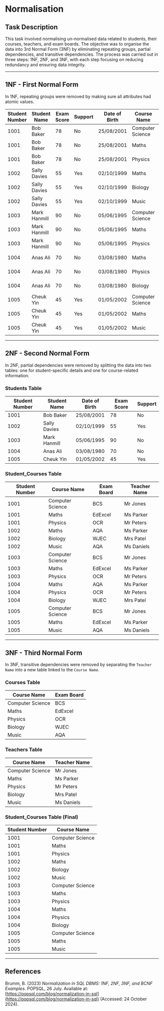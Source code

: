 # Normalisation

## Task Description
This task involved normalising un-normalised data related to students, their courses, teachers, and exam boards. The objective was to organise the data into 3rd Normal Form (3NF) by eliminating repeating groups, partial dependencies, and transitive dependencies. The process was carried out in three steps: 1NF, 2NF, and 3NF, with each step focusing on reducing redundancy and ensuring data integrity.

---

## 1NF - First Normal Form
In 1NF, repeating groups were removed by making sure all attributes had atomic values.

| Student Number | Student Name  | Exam Score | Support | Date of Birth | Course Name      | Exam Board | Teacher Name |
|----------------|---------------|------------|---------|---------------|------------------|------------|--------------|
| 1001           | Bob Baker     | 78         | No      | 25/08/2001    | Computer Science | BCS        | Mr Jones     |
| 1001           | Bob Baker     | 78         | No      | 25/08/2001    | Maths            | EdExcel    | Ms Parker    |
| 1001           | Bob Baker     | 78         | No      | 25/08/2001    | Physics          | OCR        | Mr Peters    |
| 1002           | Sally Davies  | 55         | Yes     | 02/10/1999    | Maths            | AQA        | Ms Parker    |
| 1002           | Sally Davies  | 55         | Yes     | 02/10/1999    | Biology          | WJEC       | Mrs Patel    |
| 1002           | Sally Davies  | 55         | Yes     | 02/10/1999    | Music            | AQA        | Ms Daniels   |
| 1003           | Mark Hanmill  | 90         | No      | 05/06/1995    | Computer Science | BCS        | Mr Jones     |
| 1003           | Mark Hanmill  | 90         | No      | 05/06/1995    | Maths            | EdExcel    | Ms Parker    |
| 1003           | Mark Hanmill  | 90         | No      | 05/06/1995    | Physics          | OCR        | Mr Peters    |
| 1004           | Anas Ali      | 70         | No      | 03/08/1980    | Maths            | AQA        | Ms Parker    |
| 1004           | Anas Ali      | 70         | No      | 03/08/1980    | Physics          | OCR        | Mr Peters    |
| 1004           | Anas Ali      | 70         | No      | 03/08/1980    | Biology          | WJEC       | Mrs Patel    |
| 1005           | Cheuk Yin     | 45         | Yes     | 01/05/2002    | Computer Science | BCS        | Mr Jones     |
| 1005           | Cheuk Yin     | 45         | Yes     | 01/05/2002    | Maths            | EdExcel    | Ms Parker    |
| 1005           | Cheuk Yin     | 45         | Yes     | 01/05/2002    | Music            | AQA        | Ms Daniels   |

---

## 2NF - Second Normal Form
In 2NF, partial dependencies were removed by splitting the data into two tables: one for student-specific details and one for course-related information.

### Students Table
| Student Number | Student Name   | Date of Birth | Exam Score | Support |
|----------------|----------------|---------------|------------|---------|
| 1001           | Bob Baker      | 25/08/2001    | 78         | No      |
| 1002           | Sally Davies   | 02/10/1999    | 55         | Yes     |
| 1003           | Mark Hanmill   | 05/06/1995    | 90         | No      |
| 1004           | Anas Ali       | 03/08/1980    | 70         | No      |
| 1005           | Cheuk Yin      | 01/05/2002    | 45         | Yes     |

### Student_Courses Table
| Student Number | Course Name      | Exam Board | Teacher Name |
|----------------|------------------|------------|--------------|
| 1001           | Computer Science | BCS        | Mr Jones     |
| 1001           | Maths            | EdExcel    | Ms Parker    |
| 1001           | Physics          | OCR        | Mr Peters    |
| 1002           | Maths            | AQA        | Ms Parker    |
| 1002           | Biology          | WJEC       | Mrs Patel    |
| 1002           | Music            | AQA        | Ms Daniels   |
| 1003           | Computer Science | BCS        | Mr Jones     |
| 1003           | Maths            | EdExcel    | Ms Parker    |
| 1003           | Physics          | OCR        | Mr Peters    |
| 1004           | Maths            | AQA        | Ms Parker    |
| 1004           | Physics          | OCR        | Mr Peters    |
| 1004           | Biology          | WJEC       | Mrs Patel    |
| 1005           | Computer Science | BCS        | Mr Jones     |
| 1005           | Maths            | EdExcel    | Ms Parker    |
| 1005           | Music            | AQA        | Ms Daniels   |

---

## 3NF - Third Normal Form
In 3NF, transitive dependencies were removed by separating the `Teacher Name` into a new table linked to the `Course Name`.

### Courses Table
| Course Name      | Exam Board |
|------------------|------------|
| Computer Science | BCS        |
| Maths            | EdExcel    |
| Physics          | OCR        |
| Biology          | WJEC       |
| Music            | AQA        |

### Teachers Table
| Course Name      | Teacher Name |
|------------------|--------------|
| Computer Science | Mr Jones     |
| Maths            | Ms Parker    |
| Physics          | Mr Peters    |
| Biology          | Mrs Patel    |
| Music            | Ms Daniels   |

### Student_Courses Table (Final)
| Student Number | Course Name      |
|----------------|------------------|
| 1001           | Computer Science |
| 1001           | Maths            |
| 1001           | Physics          |
| 1002           | Maths            |
| 1002           | Biology          |
| 1002           | Music            |
| 1003           | Computer Science |
| 1003           | Maths            |
| 1003           | Physics          |
| 1004           | Maths            |
| 1004           | Physics          |
| 1004           | Biology          |
| 1005           | Computer Science |
| 1005           | Maths            |
| 1005           | Music            |

---

## References

Brumm, B. (2023) *Normalization in SQL DBMS: 1NF, 2NF, 3NF, and BCNF Examples*. POPSQL, 26 July. Available at: [https://popsql.com/blog/normalization-in-sql](https://popsql.com/blog/normalization-in-sql) (Accessed: 24 October 2024).
